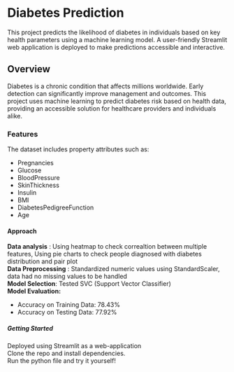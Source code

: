 # **Diabetes Prediction**  
This project predicts the likelihood of diabetes in individuals based on key health parameters using a machine learning model. A user-friendly Streamlit web application is deployed to make predictions accessible and interactive.

## **Overview**  
Diabetes is a chronic condition that affects millions worldwide. Early detection can significantly improve management and outcomes. This project uses machine learning to predict diabetes risk based on health data, providing an accessible solution for healthcare providers and individuals alike.

### **Features**  
The dataset includes property attributes such as:  

- Pregnancies  
- Glucose  
- BloodPressure  
- SkinThickness  
- Insulin  
- BMI  
- DiabetesPedigreeFunction  
- Age
  
#### **Approach**
**Data analysis** : Using heatmap to check correaltion between multiple features, Using pie charts to check people diagnosed with diabetes distribution and pair plot  
**Data Preprocessing** : Standardized numeric values using StandardScaler, data had no missing values to be handled  
**Model Selection**: Tested SVC (Support Vector Classifier)   
**Model Evaluation:**  
- Accuracy on Training Data: 78.43%  
- Accuracy on Testing Data: 77.92%  

##### **Getting Started**
Deployed using Streamlit as a web-application   
Clone the repo and install dependencies.  
Run the python file and try it yourself!
